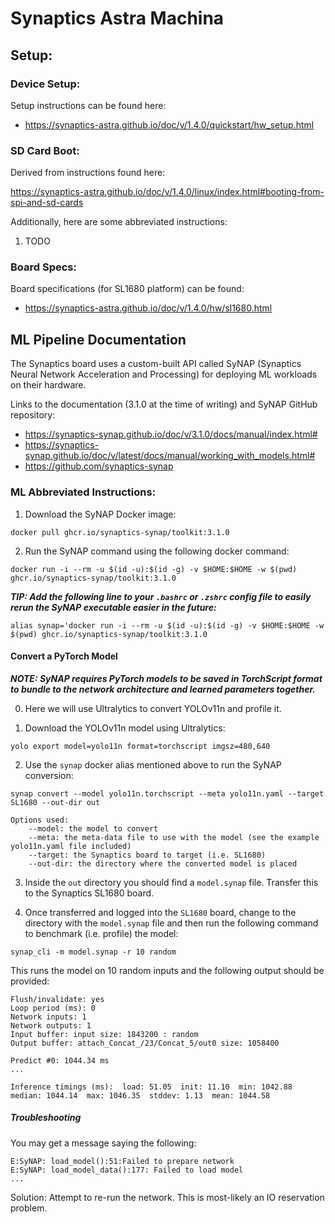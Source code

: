 # Synaptics Astra Machina

## Setup:

### Device Setup:

Setup instructions can be found here:

- https://synaptics-astra.github.io/doc/v/1.4.0/quickstart/hw_setup.html

### SD Card Boot:

Derived from instructions found here:

https://synaptics-astra.github.io/doc/v/1.4.0/linux/index.html#booting-from-spi-and-sd-cards

Additionally, here are some abbreviated instructions:

1. TODO

### Board Specs:

Board specifications (for SL1680 platform) can be found:

- https://synaptics-astra.github.io/doc/v/1.4.0/hw/sl1680.html

## ML Pipeline Documentation

The Synaptics board uses a custom-built API called SyNAP (Synaptics Neural Network Acceleration and Processing) for deploying ML workloads on their hardware.

Links to the documentation (3.1.0 at the time of writing) and SyNAP GitHub repository:

- https://synaptics-synap.github.io/doc/v/3.1.0/docs/manual/index.html#
- https://synaptics-synap.github.io/doc/v/latest/docs/manual/working_with_models.html#
- https://github.com/synaptics-synap

### ML Abbreviated Instructions:

1. Download the SyNAP Docker image:

```shell
docker pull ghcr.io/synaptics-synap/toolkit:3.1.0
```

2. Run the SyNAP command using the following docker command:

```shell
docker run -i --rm -u $(id -u):$(id -g) -v $HOME:$HOME -w $(pwd) ghcr.io/synaptics-synap/toolkit:3.1.0
```

**_TIP: Add the following line to your `.bashrc` or `.zshrc` config file to easily rerun the SyNAP executable easier in the future:_**

```shell
alias synap='docker run -i --rm -u $(id -u):$(id -g) -v $HOME:$HOME -w $(pwd) ghcr.io/synaptics-synap/toolkit:3.1.0
```

#### Convert a PyTorch Model

**_NOTE: SyNAP requires PyTorch models to be saved in TorchScript format to bundle to the network architecture and learned parameters together._**

0. Here we will use Ultralytics to convert YOLOv11n and profile it.

1. Download the YOLOv11n model using Ultralytics:

```shell
yolo export model=yolo11n format=torchscript imgsz=480,640
```

2. Use the `synap` docker alias mentioned above to run the SyNAP conversion:

```shell
synap convert --model yolo11n.torchscript --meta yolo11n.yaml --target SL1680 --out-dir out
```

```
Options used:
    --model: the model to convert
    --meta: the meta-data file to use with the model (see the example yolo11n.yaml file included)
    --target: the Synaptics board to target (i.e. SL1680)
    --out-dir: the directory where the converted model is placed
```

3. Inside the `out` directory you should find a `model.synap` file. Transfer this to the Synaptics SL1680 board.

4. Once transferred and logged into the `SL1680` board, change to the directory with the `model.synap` file and then run the following command to benchmark (i.e. profile) the model:

```shell
synap_cli -m model.synap -r 10 random
```

This runs the model on 10 random inputs and the following output should be provided:

```
Flush/invalidate: yes
Loop period (ms): 0
Network inputs: 1
Network outputs: 1
Input buffer: input size: 1843200 : random
Output buffer: attach_Concat_/23/Concat_5/out0 size: 1058400

Predict #0: 1044.34 ms
...

Inference timings (ms):  load: 51.05  init: 11.10  min: 1042.88  median: 1044.14  max: 1046.35  stddev: 1.13  mean: 1044.58
```

##### Troubleshooting

You may get a message saying the following:

```
E:SyNAP: load_model():51:Failed to prepare network
E:SyNAP: load_model_data():177: Failed to load model
...
```

Solution: Attempt to re-run the network. This is most-likely an IO reservation problem.
